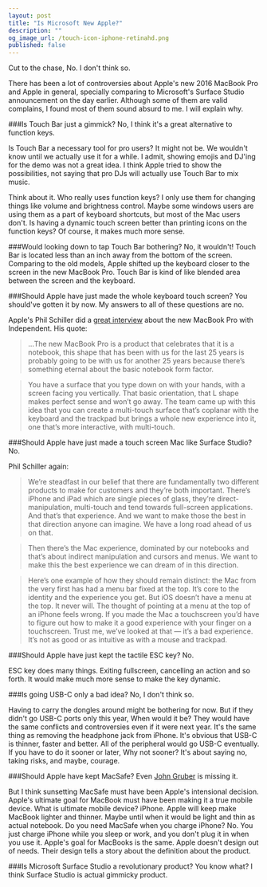 ```yaml
---
layout: post
title: "Is Microsoft New Apple?"
description: ""
og_image_url: /touch-icon-iphone-retinahd.png
published: false
---
```

Cut to the chase, No. I don't think so.

There has been a lot of controversies about Apple's new 2016 MacBook Pro and Apple in general, specially comparing to Microsoft's Surface Studio announcement on the day earlier. Although some of them are valid complains, I found most of them sound absurd to me. I will explain why.

###Is Touch Bar just a gimmick?
No, I think it's a great alternative to function keys.

Is Touch Bar a necessary tool for pro users? It might not be. We wouldn't know until we actually use it for a while. I admit, showing emojis and DJ'ing for the demo was not a great idea. I think Apple tried to show the possibilities, not saying that pro DJs will actually use Touch Bar to mix music.

Think about it. Who really uses function keys? I only use them for changing things like volume and brightness control. Maybe some windows users are using them as a part of keyboard shortcuts, but most of the Mac users don't. Is having a dynamic touch screen better than printing icons on the function keys? Of course, it makes much more sense.

###Would looking down to tap Touch Bar bothering?
No, it wouldn't! Touch Bar is located less than an inch away from the bottom of the screen. Comparing to the old models, Apple shifted up the keyboard closer to the screen in the new MacBook Pro. Touch Bar is kind of like blended area between the screen and the keyboard.

###Should Apple have just made the whole keyboard touch screen?
You should've gotten it by now. My answers to all of these questions are no.

Apple's Phil Schiller did a [great interview](http://www.independent.co.uk/life-style/gadgets-and-tech/features/apple-macbook-pro-new-philip-schiller-interview-phil-iphone-ios-criticism-a7393156.html) about the new MacBook Pro with Independent. His quote:
> ...The new MacBook Pro is a product that celebrates that it is a notebook, this shape that has been with us for the last 25 years is probably going to be with us for another 25 years because there’s something eternal about the basic notebook form factor.

>You have a surface that you type down on with your hands, with a screen facing you vertically. That basic orientation, that L shape makes perfect sense and won’t go away. The team came up with this idea that you can create a multi-touch surface that’s coplanar with the keyboard and the trackpad but brings a whole new experience into it, one that’s more interactive, with multi-touch.

###Should Apple have just made a touch screen Mac like Surface Studio?
No.

Phil Schiller again:
>We’re steadfast in our belief that there are fundamentally two different products to make for customers and they’re both important. There’s iPhone and iPad which are single pieces of glass, they’re direct-manipulation, multi-touch and tend towards full-screen applications. And that’s that experience. And we want to make those the best in that direction anyone can imagine. We have a long road ahead of us on that.

>Then there’s the Mac experience, dominated by our notebooks and that’s about indirect manipulation and cursors and menus. We want to make this the best experience we can dream of in this direction.

>Here’s one example of how they should remain distinct: the Mac from the very first has had a menu bar fixed at the top. It’s core to the identity and the experience you get. But iOS doesn’t have a menu at the top. It never will. The thought of pointing at a menu at the top of an iPhone feels wrong. If you made the Mac a touchscreen you’d have to figure out how to make it a good experience with your finger on a touchscreen. Trust me, we’ve looked at that — it’s a bad experience. It’s not as good or as intuitive as with a mouse and trackpad.

###Should Apple have just kept the tactile ESC key?
No.

ESC key does many things. Exiting fullscreen, cancelling an action and so forth. It would make much more sense to make the key dynamic.

###Is going USB-C only a bad idea?
No, I don't think so.

Having to carry the dongles around might be bothering for now. But if they didn't go USB-C ports only this year, When would it be? They would have the same conflicts and controversies even if it were next year. It's the same thing as removing the headphone jack from iPhone. It's obvious that USB-C is thinner, faster and better. All of the peripheral would go USB-C eventually. If you have to do it sooner or later, Why not sooner? It's about saying no, taking risks, and maybe, courage.

###Should Apple have kept MacSafe?
Even [John Gruber](http://daringfireball.net/linked/2016/11/02/requiem-for-magsafe) is missing it.

But I think sunsetting MacSafe must have been Apple's intensional decision. Apple's ultimate goal for MacBook must have been making it a true mobile device. What is ultimate mobile device? iPhone. Apple will keep make MacBook lighter and thinner.  Maybe until when it would be light and thin as actual notebook. Do you need MacSafe when you charge iPhone? No. You just charge iPhone while you sleep or work, and you don't plug it in when you use it. Apple's goal for MacBooks is the same. Apple doesn't design out of needs. Their design tells a story about the definition about the product.

###Is Microsoft Surface Studio a revolutionary product?
You know what? I think Surface Studio is actual gimmicky product. 

